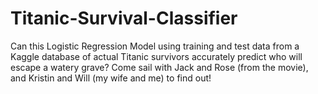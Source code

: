 # Titanic-Survival-Classifier
Can this Logistic Regression Model using training and test data from a Kaggle database of actual Titanic survivors accurately predict who will escape a watery grave? Come sail with Jack and Rose (from the movie), and Kristin and Will (my wife and me) to find out!
